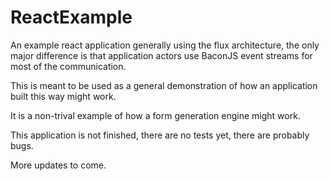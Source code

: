 ReactExample
============

An example react application generally using the flux architecture, the only major difference is that
application actors use BaconJS event streams for most of the communication.

This is meant to be used as a general demonstration of how an application built this way might work.

It is a non-trival example of how a form generation engine might work.

This application is not finished, there are no tests yet, there are probably bugs.

More updates to come.
